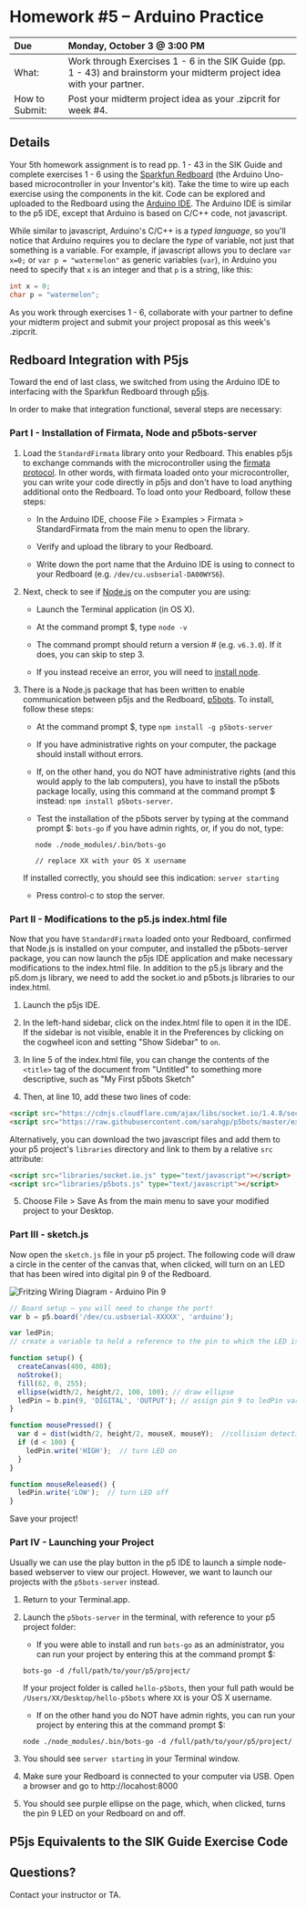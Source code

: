 #  Homework &#35;5 – Arduino Practice

 Due | Monday, October 3 &#64; 3:00 PM
:--- | :---
What: | Work through Exercises 1 - 6 in the SIK Guide (pp. 1 - 43) and brainstorm your midterm project idea with your partner.
How to Submit: | Post your midterm project idea as your .zipcrit for week &#35;4.


## Details
Your 5th homework assignment is to read pp. 1 - 43 in the SIK Guide and complete exercises 1 - 6 using the [Sparkfun Redboard](https://www.sparkfun.com/products/12757) (the Arduino Uno-based microcontroller in your Inventor's kit).  Take the time to wire up each exercise using the components in the kit.  Code can be explored and uploaded to the Redboard using the [Arduino IDE](https://www.arduino.cc/en/Main/Software).  The Arduino IDE is similar to the p5 IDE, except that Arduino is based on C/C++ code, not javascript.

While similar to javascript, Arduino's C/C++ is a *typed language*, so you'll notice that Arduino requires you to declare the *type* of variable, not just that something is a variable.  For example, if javascript allows you to declare `var x=0;` or `var p = "watermelon"` as generic variables (`var`), in Arduino you need to specify that `x` is an integer and that `p` is a string, like this:
```c++
int x = 0;
char p = "watermelon";
```
As you work through exercises 1 - 6, collaborate with your partner to define your midterm project and submit your project proposal as this week's .zipcrit.  

## Redboard Integration with P5js
Toward the end of last class, we switched from using the Arduino IDE to interfacing with the Sparkfun Redboard through [p5js](http://p5js.org/).  

In order to make that integration functional, several steps are necessary:

### Part I - Installation of Firmata, Node and p5bots-server

1.  Load the `StandardFirmata` library onto your Redboard.  This enables p5js to exchange commands with the microcontroller using the [firmata protocol](https://github.com/firmata/protocol).  In other words, with firmata loaded onto your microcontroller, you can write your code directly in p5js and don't have to load anything additional onto the Redboard.  To load onto your Redboard, follow these steps:  

    * In the Arduino IDE, choose File > Examples > Firmata > StandardFirmata from the main menu to open the library.  

    * Verify and upload the library to your Redboard.

    * Write down the port name that the Arduino IDE is using to connect to your Redboard (e.g. `/dev/cu.usbserial-DA00WYS6`).

2.  Next, check to see if [Node.js](https://nodejs.org/) on the computer you are using:  

    * Launch the Terminal application (in OS X).  

    * At the command prompt $, type `node -v`  

    * The command prompt should return a version # (e.g. `v6.3.0`).   If it does, you can skip to step 3.

    * If you instead receive an error, you will need to [install node](https://nodejs.org/en/download/current/).  

3.  There is a Node.js package that has been written to enable communication between p5js and the Redboard, [p5bots](https://github.com/sarahgp/p5bots).  To install, follow these steps:  

    * At the command prompt $, type `npm install -g p5bots-server`

    * If you have administrative rights on your computer, the package should install without errors.  

    * If, on the other hand, you do NOT have administrative rights (and this would apply to the lab computers), you have to install the p5bots package locally, using this command at the command prompt $ instead: `npm install p5bots-server`.  

    * Test the installation of the p5bots server by typing at the command prompt $: `bots-go` if you have admin rights, or, if you do not, type:
    ```shell
       node ./node_modules/.bin/bots-go

       // replace XX with your OS X username
    ```
    If installed correctly, you should see this indication:  `server starting`

    * Press control-c to stop the server.

### Part II - Modifications to the p5.js index.html file

Now that you have `StandardFirmata` loaded onto your Redboard, confirmed that Node.js is installed on your computer, and installed the p5bots-server package, you can now launch the p5js IDE application and make necessary modifications to the index.html file.  In addition to the p5.js library and the p5.dom.js library, we need to add the socket.io and p5bots.js libraries to our index.html.

1. Launch the p5js IDE.

2. In the left-hand sidebar, click on the index.html file to open it in the IDE.   If the sidebar is not visible, enable it in the Preferences by clicking on the cogwheel icon and setting "Show Sidebar" to `on`.

3. In line 5 of the index.html file, you can change the contents of the `<title>` tag of the document from "Untitled" to something more descriptive, such as "My First p5bots Sketch"

4. Then, at line 10, add these two lines of code:  
```html
<script src="https://cdnjs.cloudflare.com/ajax/libs/socket.io/1.4.8/socket.io.js" type="text/javascript"></script>
<script src="https://raw.githubusercontent.com/sarahgp/p5bots/master/examples/p5_scripts/p5bots.js" type="text/javascript"></script>
```
Alternatively, you can download the two javascript files and add them to your p5 project's `libraries` directory and link to them by a relative `src` attribute:  
```html
<script src="libraries/socket.io.js" type="text/javascript"></script>
<script src="libraries/p5bots.js" type="text/javascript"></script>
```

5.  Choose File > Save As from the main menu to save your modified project to your Desktop.  

### Part III - sketch.js ###

Now open the `sketch.js` file in your p5 project.  The following code will draw a circle in the center of the canvas that, when clicked, will turn on an LED that has been wired into digital pin 9 of the Redboard.

![Fritzing Wiring Diagram - Arduino Pin 9](https://raw.githubusercontent.com/sarahgp/p5bots/master/examples/diagrams/led.png)

```javascript
// Board setup — you will need to change the port!
var b = p5.board('/dev/cu.usbserial-XXXXX', 'arduino');

var ledPin;  
// create a variable to hold a reference to the pin to which the LED is attached.

function setup() {
  createCanvas(400, 400);
  noStroke();
  fill(62, 0, 255);
  ellipse(width/2, height/2, 100, 100); // draw ellipse
  ledPin = b.pin(9, 'DIGITAL', 'OUTPUT'); // assign pin 9 to ledPin variable, set mode as digital output
}

function mousePressed() {
  var d = dist(width/2, height/2, mouseX, mouseY);  //collision detection with ellipse
  if (d < 100) {
    ledPin.write('HIGH');  // turn LED on
  }
}

function mouseReleased() {
  ledPin.write('LOW');  // turn LED off
}
```

Save your project!

### Part IV - Launching your Project ###

Usually we can use the play button in the p5 IDE to launch a simple node-based webserver to view our project.  However, we want to launch our projects with the `p5bots-server` instead.

1. Return to your Terminal.app.

2.  Launch the `p5bots-server` in the terminal, with reference to your p5 project folder:

    * If you were able to install and run `bots-go` as an administrator, you can run your project by entering this at the command prompt $:  
    ```
    bots-go -d /full/path/to/your/p5/project/
    ```
    If your project folder is called `hello-p5bots`, then your full path would be `/Users/XX/Desktop/hello-p5bots` where `XX` is your OS X username.

    * If on the other hand you do NOT have admin rights, you can run your project by entering this at the command prompt $:  
    ```
    node ./node_modules/.bin/bots-go -d /full/path/to/your/p5/project/
    ```
3.  You should see `server starting` in your Terminal window.

4.  Make sure your Redboard is connected to your computer via USB.   Open a browser and go to http://locahost:8000

5.  You should see purple ellipse on the page, which, when clicked, turns the pin 9 LED on your Redboard on and off.

## P5js Equivalents to the SIK Guide Exercise Code

## Questions?

Contact your instructor or TA.
